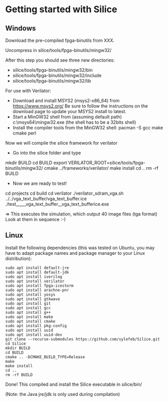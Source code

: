 # Getting started with Silice

## Windows

Download the pre-compiled fpga-binutils from XXX. 

Uncompress in silice/tools/fpga-binutils/mingw32/

After this step you should see three new directories:
- silice/tools/fpga-binutils/mingw32/bin
- silice/tools/fpga-binutils/mingw32/include
- silice/tools/fpga-binutils/mingw32/lib

For use with Verilator:

- Download and install MSYS2 (msys2-x86_64) from https://www.msys2.org/
  Be sure to follow the instructions on the download page to update your 
  MSYS2 install to latest.
- Start a MinGW32 shell from (assuming default path) c:\msys64\mingw32.exe
  (the shell has to be a 32bits shell)
- Install the compiler tools from the MinGW32 shell:
  pacman -S gcc make cmake perl

Now we will compile the silice framework for verilator
- Go into the silice folder and type 

mkdir BUILD
cd BUILD
export VERILATOR_ROOT=silice/tools/fpga-binutils/mingw32/
cmake ../frameworks/verilator/
make install
cd ..
rm -rf BUILD

- Now we are ready to test!

cd projects
cd build
cd verilator
./verilator_sdram_vga.sh ../../vga_text_buffer/vga_text_buffer.ice
./test_____vga_text_buffer__vga_text_bufferice.exe

=> This executes the simulation, which output 40 image files (tga format)
Look at them in sequence :-)

## Linux

Install the following dependencies (this was tested on Ubuntu, you may have to adapt package names and package manager to your Linux distribution):
```
sudo apt install default-jre
sudo apt install default-jdk
sudo apt install iverilog
sudo apt install verilator
sudo apt install fpga-icestorm
sudo apt install arachne-pnr
sudo apt install yosys
sudo apt install gtkwave
sudo apt install git
sudo apt install gcc
sudo apt install g++
sudo apt install make
sudo apt install cmake
sudo apt install pkg-config
sudo apt install uuid
sudo apt install uuid-dev
git clone --recurse-submodules https://github.com/sylefeb/Silice.git
cd Silice
mkdir BUILD
cd BUILD
cmake .. -DCMAKE_BUILD_TYPE=Release
make
make install
cd ..
rm -rf BUILD
```

Done! This compiled and install the Silice executable in silice/bin/

(Note: the Java jre/jdk is only used during compilation)

